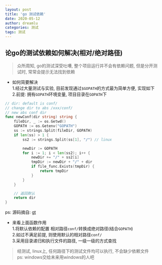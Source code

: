 ```yaml
---
layout: post
title: 'go 测试依赖'
date: 2020-05-12
author: dreamlu
categories: 测试
tags: 测试
---
```


## 论go的测试依赖如何解决(相对/绝对路径)
> 众所周知, go的测试深受吐嘈, 整个项目运行并不会有依赖问题, 但是分开测试时, 常常会提示无法找到依赖

- 如何简要解决  
1.经过大量测试与实验, 目前发现通过`$GOPATH`的方式最为简单方便, 实现如下  
2.前提: 拥有`GOPATH`环境变量, 项目目录在`GOPATH`下  
```go
// dir: default is conf/
// change dir to abs /xxx/conf/
// new abs conf dir
func newConf(dir string) string {
	fileDir, _ := os.Getwd()
	GOPATH := os.Getenv("GOPATH")
	ss := strings.Split(fileDir, GOPATH)
	if len(ss) > 1 {
		ss2 := strings.Split(ss[1], "/") // linux

		newDir := GOPATH
		for i := 1; i < len(ss2); i++ {
			newDir += "/" + ss2[i]
			tmpDir := newDir + "/" + dir
			if file_func.Exists(tmpDir) {
				return tmpDir
			}
		}
	}

	// 返回默认
	return dir
}
```
ps: 源码摘自: [gt](https://github.com/dreamlu/gt/blob/master/conf.go) 

- 来看上面函数作用  
1.将默认依赖的配置 相对路径`conf/`转换成绝对路径(结合`GOPATH`)  
2.如过不满足前提, 则使用默认的相对路径`conf/`  
3.采用目录递归和执行文件的路径, 一级一级的方式查找  

> 经测试, linux上, 任何路径下的测试文件均可以执行, 不会缺少依赖文件  
> ps: windows交给未来用windows的人吧  
